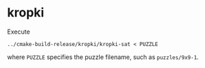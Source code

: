 # kropki

Execute
```
../cmake-build-release/kropki/kropki-sat < PUZZLE
```
where `PUZZLE` specifies the puzzle filename, such as `puzzles/9x9-1`.
